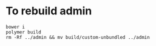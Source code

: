 # To rebuild admin
```
bower i
polymer build
rm -Rf ../admin && mv build/custom-unbundled ../admin
```
